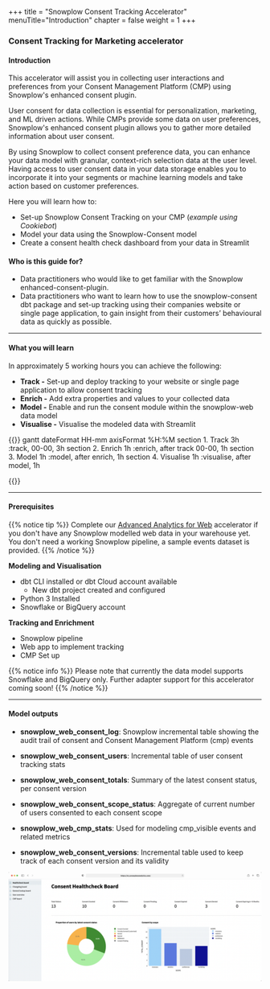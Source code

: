 +++
title = "Snowplow Consent Tracking Accelerator"
menuTitle="Introduction"
chapter = false
weight = 1
+++

### Consent Tracking for Marketing accelerator
#### Introduction

This accelerator will assist you in collecting user interactions and preferences from your Consent Management Platform (CMP) using Snowplow's enhanced consent plugin.

User consent for data collection is essential for personalization, marketing, and ML driven actions. While CMPs provide some data on user preferences, Snowplow's enhanced consent plugin allows you to gather more detailed information about user consent.

By using Snowplow to collect consent preference data, you can enhance your data model with granular, context-rich selection data at the user level. Having access to user consent data in your data storage enables you to incorporate it into your segments or machine learning models and take action based on customer preferences.


Here you will learn how to:

- Set-up Snowplow Consent Tracking on your CMP (_example using Cookiebot_)
- Model your data using the Snowplow-Consent model
- Create a consent health check dashboard from your data in Streamlit

#### Who is this guide for?

- Data practitioners who would like to get familiar with the Snowplow enhanced-consent-plugin.
- Data practitioners who want to learn how to use the snowplow-consent dbt package and set-up tracking using their companies website or single page application, to gain insight from their customers’ behavioural data as quickly as possible.


***

#### What you will learn

In approximately 5 working hours you can achieve the following:

- **Track -** Set-up and deploy tracking to your website or single page application to allow consent tracking
- **Enrich -** Add extra properties and values to your collected data
- **Model -** Enable and run the consent module within the snowplow-web data model
- **Visualise -** Visualise the modeled data with Streamlit


{{<mermaid>}}
gantt
        dateFormat  HH-mm
        axisFormat %H:%M
        section 1. Track
        3h          :track, 00-00, 3h
        section 2. Enrich
        1h         :enrich, after track 00-00, 1h
        section 3. Model
        1h          :model, after enrich, 1h
        section 4. Visualise
        1h          :visualise, after model, 1h

{{</mermaid >}}

***

#### Prerequisites

{{% notice tip %}}
Complete our [Advanced Analytics for Web](https://docs.snowplow.io/accelerators/web/) accelerator if you don't have any Snowplow modelled web data in your warehouse yet. You don't need a working Snowplow pipeline, a sample events dataset is provided.
{{% /notice %}}

**Modeling and Visualisation**
- dbt CLI installed or dbt Cloud account available
  - New dbt project created and configured
- Python 3 Installed
- Snowflake or BigQuery account

**Tracking and Enrichment**
- Snowplow pipeline
- Web app to implement tracking
- CMP Set up

{{% notice info %}}
Please note that currently the data model supports Snowflake and BigQuery only. Further adapter support for this accelerator coming soon!
{{% /notice %}}

***
#### Model outputs

- **snowplow_web_consent_log**: Snowplow incremental table showing the audit trail of consent and Consent Management Platform (cmp) events

- **snowplow_web_consent_users**: Incremental table of user consent tracking stats

- **snowplow_web_consent_totals**: Summary of the latest consent status, per consent version

- **snowplow_web_consent_scope_status**: Aggregate of current number of users consented to each consent scope

- **snowplow_web_cmp_stats**: Used for modeling cmp_visible events and related metrics

- **snowplow_web_consent_versions**: Incremental table used to keep track of each consent version and its validity


!['logo-banner' ](images/streamlit_dashboard.png)


